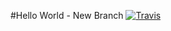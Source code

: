 #Hello World - New Branch
[![Travis](https://img.shields.io/travis/androidatl/HelloWorld.svg?style=flat-square)](https://travis-ci.org/androidatl/HelloWorld)
